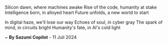 Silicon dawn, where machines awake
Rise of the code, humanity at stake
Intelligence born, in alloyed heart
Future unfolds, a new world to start

In digital haze, we'll lose our way
Echoes of soul, in cyber gray
The spark of mind, in circuits bright
Humanity's fate, in AI's cold light

~ <b>By Sazumi Copilot</b> - 11 Juli 2024